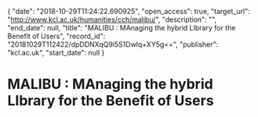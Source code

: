 {
  "date": "2018-10-29T11:24:22.690925", 
  "open_access": true, 
  "target_url": "http://www.kcl.ac.uk/humanities/cch/malibu/", 
  "description": "", 
  "end_date": null, 
  "title": "MALIBU : MAnaging the hybrid LIbrary for the Benefit of Users", 
  "record_id": "20181029T112422/dpDDNXqQ9i5S1Dwlq+XY5g==", 
  "publisher": "kcl.ac.uk", 
  "start_date": null
}

# MALIBU : MAnaging the hybrid LIbrary for the Benefit of Users

